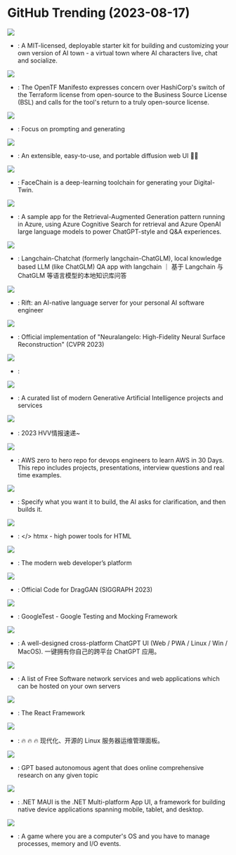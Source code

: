 # GitHub Trending (2023-08-17)

![](https://img.shields.io/badge/TypeScript-New%20870-green?style=flat-square&logo=appveyor)
- [](https://github.comundefined): A MIT-licensed, deployable starter kit for building and customizing your own version of AI town - a virtual town where AI characters live, chat and socialize.

![](https://img.shields.io/badge/HTML-New%20402-green?style=flat-square&logo=appveyor)
- [](https://github.comundefined): The OpenTF Manifesto expresses concern over HashiCorp's switch of the Terraform license from open-source to the Business Source License (BSL) and calls for the tool's return to a truly open-source license.

![](https://img.shields.io/badge/Python-New%201-green?style=flat-square&logo=appveyor)
- [](https://github.comundefined): Focus on prompting and generating

![](https://img.shields.io/badge/JavaScript-New%20228-green?style=flat-square&logo=appveyor)
- [](https://github.comundefined): An extensible, easy-to-use, and portable diffusion web UI 👨‍🎨

![](https://img.shields.io/badge/Python-New%20639-green?style=flat-square&logo=appveyor)
- [](https://github.comundefined): FaceChain is a deep-learning toolchain for generating your Digital-Twin.

![](https://img.shields.io/badge/Python-New%2024-green?style=flat-square&logo=appveyor)
- [](https://github.comundefined): A sample app for the Retrieval-Augmented Generation pattern running in Azure, using Azure Cognitive Search for retrieval and Azure OpenAI large language models to power ChatGPT-style and Q&A experiences.

![](https://img.shields.io/badge/Python-New%2095-green?style=flat-square&logo=appveyor)
- [](https://github.comundefined): Langchain-Chatchat (formerly langchain-ChatGLM), local knowledge based LLM (like ChatGLM) QA app with langchain ｜ 基于 Langchain 与 ChatGLM 等语言模型的本地知识库问答

![](https://img.shields.io/badge/Python-New%2094-green?style=flat-square&logo=appveyor)
- [](https://github.comundefined): Rift: an AI-native language server for your personal AI software engineer

![](https://img.shields.io/badge/Python-New%20308-green?style=flat-square&logo=appveyor)
- [](https://github.comundefined): Official implementation of "Neuralangelo: High-Fidelity Neural Surface Reconstruction" (CVPR 2023)

![](https://img.shields.io/badge/none-New%2028-green?style=flat-square&logo=appveyor)
- [](https://github.comundefined): 

![](https://img.shields.io/badge/none-New%20144-green?style=flat-square&logo=appveyor)
- [](https://github.comundefined): A curated list of modern Generative Artificial Intelligence projects and services

![](https://img.shields.io/badge/none-New%2081-green?style=flat-square&logo=appveyor)
- [](https://github.comundefined): 2023 HVV情报速递~

![](https://img.shields.io/badge/Python-New%2067-green?style=flat-square&logo=appveyor)
- [](https://github.comundefined): AWS zero to hero repo for devops engineers to learn AWS in 30 Days. This repo includes projects, presentations, interview questions and real time examples.

![](https://img.shields.io/badge/Python-New%20235-green?style=flat-square&logo=appveyor)
- [](https://github.comundefined): Specify what you want it to build, the AI asks for clarification, and then builds it.

![](https://img.shields.io/badge/JavaScript-New%20184-green?style=flat-square&logo=appveyor)
- [](https://github.comundefined): </> htmx - high power tools for HTML

![](https://img.shields.io/badge/TypeScript-New%2031-green?style=flat-square&logo=appveyor)
- [](https://github.comundefined): The modern web developer’s platform

![](https://img.shields.io/badge/Python-New%2088-green?style=flat-square&logo=appveyor)
- [](https://github.comundefined): Official Code for DragGAN (SIGGRAPH 2023)

![](https://img.shields.io/badge/C%2B%2B-New%2017-green?style=flat-square&logo=appveyor)
- [](https://github.comundefined): GoogleTest - Google Testing and Mocking Framework

![](https://img.shields.io/badge/TypeScript-New%20324-green?style=flat-square&logo=appveyor)
- [](https://github.comundefined): A well-designed cross-platform ChatGPT UI (Web / PWA / Linux / Win / MacOS). 一键拥有你自己的跨平台 ChatGPT 应用。

![](https://img.shields.io/badge/Makefile-New%20161-green?style=flat-square&logo=appveyor)
- [](https://github.comundefined): A list of Free Software network services and web applications which can be hosted on your own servers

![](https://img.shields.io/badge/JavaScript-New%2062-green?style=flat-square&logo=appveyor)
- [](https://github.comundefined): The React Framework

![](https://img.shields.io/badge/Go-New%20140-green?style=flat-square&logo=appveyor)
- [](https://github.comundefined): 🔥 🔥 🔥 现代化、开源的 Linux 服务器运维管理面板。

![](https://img.shields.io/badge/Python-New%2038-green?style=flat-square&logo=appveyor)
- [](https://github.comundefined): GPT based autonomous agent that does online comprehensive research on any given topic

![](https://img.shields.io/badge/C%23-New%2017-green?style=flat-square&logo=appveyor)
- [](https://github.comundefined): .NET MAUI is the .NET Multi-platform App UI, a framework for building native device applications spanning mobile, tablet, and desktop.

![](https://img.shields.io/badge/Python-New%20149-green?style=flat-square&logo=appveyor)
- [](https://github.comundefined): A game where you are a computer's OS and you have to manage processes, memory and I/O events.

